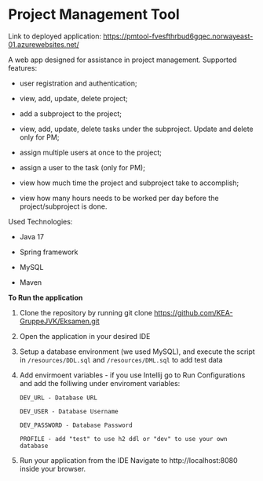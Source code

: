 # Project Management Tool

Link to deployed application: https://pmtool-fvesfthrbud6gqec.norwayeast-01.azurewebsites.net/

A web app designed for assistance in project management. 
Supported features:

- user registration and authentication;

- view, add, update, delete project;

- add a subproject to the project;

- view, add, update, delete tasks under the subproject. Update and delete only for PM;

- assign multiple users at once to the project;

- assign a user to the task (only for PM);

- view how much time the project and subproject take to accomplish;

- view how many hours needs to be worked per day before the project/subproject is done.

Used Technologies:
- Java 17

- Spring framework

- MySQL

- Maven

**To Run the application**

 1. Clone the repository by running git clone https://github.com/KEA-GruppeJVK/Eksamen.git
 2. Open the application in your desired IDE
 3. Setup a database environment (we used MySQL), and execute the script in
    `/resources/DDL.sql` and `/resources/DML.sql` to add test data
 4. Add envirmoent variables - if you use Intellij go to Run
    Configurations and add the folliwing under enviroment variables:
    
    `DEV_URL - Database URL`
    
    `DEV_USER - Database Username`
    
    `DEV_PASSWORD - Database Password`
    
    `PROFILE - add "test" to use h2 ddl or "dev" to use your own database` 

 6. Run your application from the IDE Navigate to http://localhost:8080 inside your browser.
